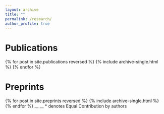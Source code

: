 ```yaml
---
layout: archive
title: ""
permalink: /research/
author_profile: true
---
```

# Publications
{% for post in site.publications reversed %}
  {% include archive-single.html %}
{% endfor %}

# Preprints
{% for post in site.preprints reversed %}
  {% include archive-single.html %}
{% endfor %}
__
__ 
\* denotes Equal Contribution by authors
